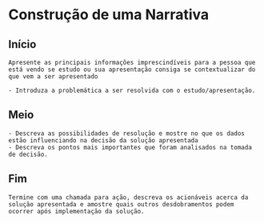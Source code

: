 # Construção de uma Narrativa

## Início
    Apresente as principais informações imprescindíveis para a pessoa que está vendo se estudo ou sua apresentação consiga se contextualizar do que vem a ser apresentado

    - Introduza a problemática a ser resolvida com o estudo/apresentação.

## Meio
    - Descreva as possibilidades de resolução e mostre no que os dados estão influenciando na decisão da solução apresentada
    - Descreva os pontos mais importantes que foram analisados na tomada de decisão. 


## Fim
    Termine com uma chamada para ação, descreva os acionáveis acerca da solução apresentada e amostre quais outros desdobramentos podem ocorrer após implementação da solução.            
